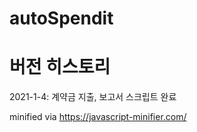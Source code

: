 # autoSpendit

# 버전 히스토리
2021-1-4: 계약금 지출, 보고서 스크립트 완료

minified via https://javascript-minifier.com/
